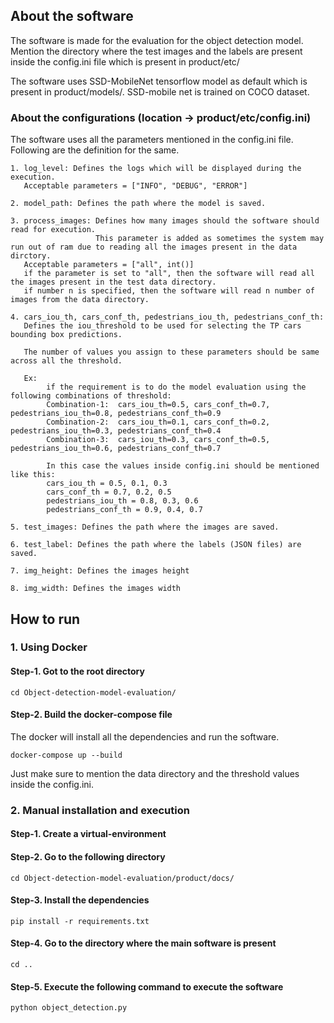 ## About the software
The software is made for the evaluation for the object detection model.
Mention the directory where the test images and the labels are present inside the config.ini file which is present in product/etc/

The software uses SSD-MobileNet tensorflow model as default which is present in product/models/.
SSD-mobile net is trained on COCO dataset.

### About the configurations (location -> product/etc/config.ini)
The software uses all the parameters mentioned in the config.ini file.
Following are the definition for the same.

```commandline
1. log_level: Defines the logs which will be displayed during the execution.
   Acceptable parameters = ["INFO", "DEBUG", "ERROR"]

2. model_path: Defines the path where the model is saved.

3. process_images: Defines how many images should the software should read for execution.
                   This parameter is added as sometimes the system may run out of ram due to reading all the images present in the data dirctory.
   Acceptable parameters = ["all", int()]
   if the parameter is set to "all", then the software will read all the images present in the test data directory.
   if number n is specified, then the software will read n number of images from the data directory.

4. cars_iou_th, cars_conf_th, pedestrians_iou_th, pedestrians_conf_th:
   Defines the iou_threshold to be used for selecting the TP cars bounding box predictions.
   
   The number of values you assign to these parameters should be same across all the threshold.
   
   Ex:
        if the requirement is to do the model evaluation using the following combinations of threshold:
        Combination-1:  cars_iou_th=0.5, cars_conf_th=0.7, pedestrians_iou_th=0.8, pedestrians_conf_th=0.9
        Combination-2:  cars_iou_th=0.1, cars_conf_th=0.2, pedestrians_iou_th=0.3, pedestrians_conf_th=0.4
        Combination-3:  cars_iou_th=0.3, cars_conf_th=0.5, pedestrians_iou_th=0.6, pedestrians_conf_th=0.7
        
        In this case the values inside config.ini should be mentioned like this:
        cars_iou_th = 0.5, 0.1, 0.3
        cars_conf_th = 0.7, 0.2, 0.5
        pedestrians_iou_th = 0.8, 0.3, 0.6
        pedestrians_conf_th = 0.9, 0.4, 0.7
        
5. test_images: Defines the path where the images are saved.

6. test_label: Defines the path where the labels (JSON files) are saved.

7. img_height: Defines the images height

8. img_width: Defines the images width
```


## How to run
### 1. Using Docker

#### Step-1. Got to the root directory
```commandline
cd Object-detection-model-evaluation/
```

#### Step-2. Build the docker-compose file
The docker will install all the dependencies and run the software.
```commandline
docker-compose up --build
```
Just make sure to mention the data directory and the threshold values inside the config.ini.

### 2. Manual installation and execution
#### Step-1. Create a virtual-environment
#### Step-2. Go to the following directory
```commandline
cd Object-detection-model-evaluation/product/docs/
```

#### Step-3. Install the dependencies
```commandline
pip install -r requirements.txt
```

#### Step-4. Go to the directory where the main software is present
```commandline
cd ..
```

#### Step-5. Execute the following command to execute the software
```commandline
python object_detection.py
```


